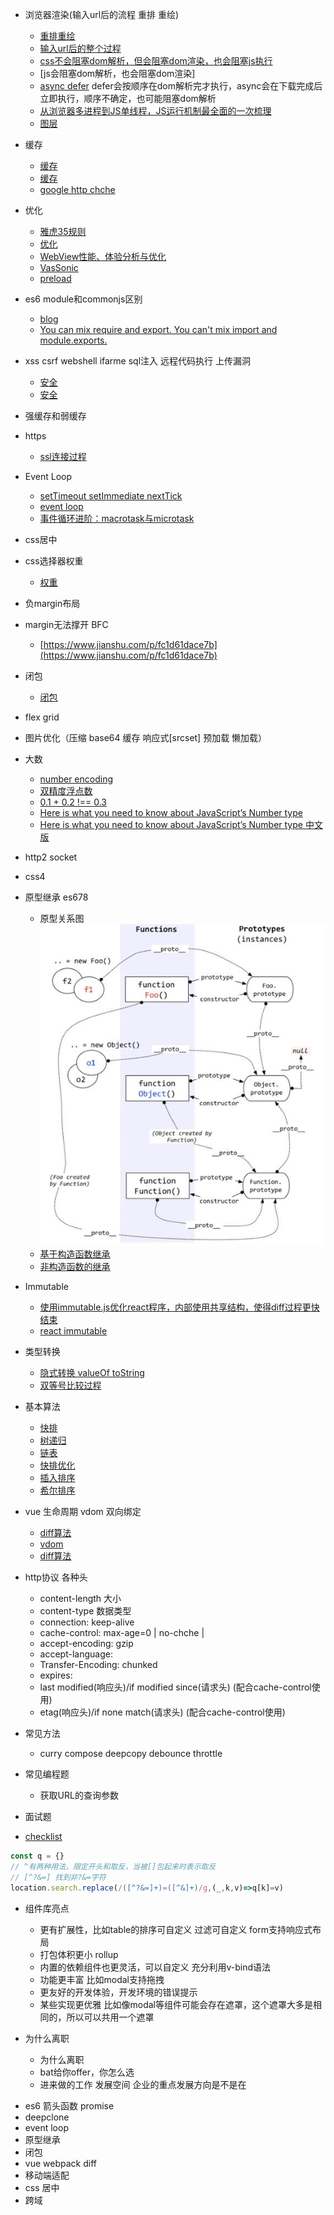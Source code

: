 + 浏览器渲染(输入url后的流程 重排 重绘)
  - [重排重绘](https://juejin.im/post/5a9923e9518825558251c96a?utm_source=gold_browser_extension)
  - [输入url后的整个过程](https://www.jianshu.com/p/9075ee83b679)
  - [css不会阻塞dom解析，但会阻塞dom渲染，也会阻塞js执行](https://blog.csdn.net/github_39133192/article/details/74560891)
  - [js会阻塞dom解析，也会阻塞dom渲染]
  - [async defer](https://segmentfault.com/q/1010000000640869) defer会按顺序在dom解析完才执行，async会在下载完成后立即执行，顺序不确定，也可能阻塞dom解析
  - [从浏览器多进程到JS单线程，JS运行机制最全面的一次梳理](https://juejin.im/post/5a6547d0f265da3e283a1df7?utm_medium=fe&utm_source=weixinqun)
  - [图层](web.jobbole.com/83575/)

+ 缓存
  - [缓存](https://my.oschina.net/leejun2005/blog/369148)
  - [缓存](http://blog.csdn.net/jiana227/article/details/7732227)
  - [google http chche](https://developers.google.com/web/fundamentals/performance/optimizing-content-efficiency/http-caching?hl=zh-cn)

+ 优化
  - [雅虎35规则](https://github.com/creeperyang/blog/issues/1)
  - [优化](https://www.zhihu.com/question/21658448)
  - [WebView性能、体验分析与优化](https://tech.meituan.com/WebViewPerf.html)
  - [VasSonic](https://www.jianshu.com/p/0fbd4a57b553)
  - [preload](https://www.jianshu.com/p/24ffa6d45087)

+ es6 module和commonjs区别
  - [blog](https://github.com/ShowJoy-com/showjoy-blog/issues/39)
  - [You can mix require and export. You can't mix import and module.exports.](https://github.com/webpack/webpack/issues/4039)

+ xss csrf webshell ifarme sql注入 远程代码执行 上传漏洞
  - [安全](http://web.jobbole.com/92875/)
  - [安全](http://web.jobbole.com/92893/)

+ 强缓存和弱缓存

+ https
  - [ssl连接过程](http://www.ruanyifeng.com/blog/2014/09/illustration-ssl.html)

+ Event Loop
  - [setTimeout setImmediate nextTick](https://segmentfault.com/a/1190000008595101)
  - [event loop](http://www.ruanyifeng.com/blog/2014/10/event-loop.html)
  - [事件循环进阶：macrotask与microtask](https://jakearchibald.com/2015/tasks-microtasks-queues-and-schedules/)
+ css居中

+ css选择器权重
  - [权重](https://www.cnblogs.com/dq-Leung/p/4213375.html)

+ 负margin布局

+ margin无法撑开 BFC
  - [https://www.jianshu.com/p/fc1d61dace7b](https://www.jianshu.com/p/fc1d61dace7b)

+ 闭包
  - [闭包](https://www.zhihu.com/question/34210214)

+ flex grid

+ 图片优化（压缩 base64 缓存 响应式[srcset] 预加载 懒加载）

+ 大数
  - [number encoding](http://2ality.com/2012/04/number-encoding.html)
  - [双精度浮点数](https://zh.wikipedia.org/wiki/%E9%9B%99%E7%B2%BE%E5%BA%A6%E6%B5%AE%E9%BB%9E%E6%95%B8)
  - [0.1 + 0.2 !== 0.3](https://www.zhihu.com/question/24415787)
  - [Here is what you need to know about JavaScript’s Number type](https://medium.com/dailyjs/javascripts-number-type-8d59199db1b6)
  - [Here is what you need to know about JavaScript’s Number type 中文版](https://genuifx.github.io/2018/04/17/here-is-what-you-need-to-know-about-javasciprt-number-type/)

+ http2 socket

+ css4

+ 原型继承 es678
  - 原型关系图
  ![prototype vs __proto__](prototype.jpeg)
  - [基于构造函数继承](http://www.ruanyifeng.com/blog/2010/05/object-oriented_javascript_inheritance.html)
  - [非构造函数的继承](http://www.ruanyifeng.com/blog/2010/05/object-oriented_javascript_inheritance_continued.html)

+ Immutable
  - [使用immutable.js优化react程序，内部使用共享结构，使得diff过程更快结束](https://jlongster.com/Using-Immutable-Data-Structures-in-JavaScript)
  - [react immutable](https://github.com/camsong/blog/issues/3)

+ 类型转换
  - [隐式转换 valueOf toString](http://frontenddev.org/link/conversion-of-tostring-and-the-valueof-javascript-object.html)
  - [双等号比较过程](https://segmentfault.com/a/1190000008038751)

+ 基本算法
  - [快排](http://www.ruanyifeng.com/blog/2011/04/quicksort_in_javascript.html)
  - [树递归]()
  - [链表](https://juejin.im/entry/59cb70995188256aa423b680)
  - [快排优化](https://blog.csdn.net/msdnwolaile/article/details/52133674)
  - [插入排序](https://zh.wikipedia.org/wiki/%E6%8F%92%E5%85%A5%E6%8E%92%E5%BA%8F)
  - [希尔排序](https://zh.wikipedia.org/wiki/%E5%B8%8C%E5%B0%94%E6%8E%92%E5%BA%8F)

+ vue 生命周期 vdom 双向绑定
  - [diff算法](https://segmentfault.com/a/1190000008782928)
  - [vdom](https://segmentfault.com/a/1190000013469565)
  - [diff算法](https://blog.csdn.net/u010692018/article/details/78799335)

+ http协议 各种头
  - content-length  大小
  - content-type  数据类型
  - connection: keep-alive
  - cache-control: max-age=0 | no-chche | 
  - accept-encoding: gzip
  - accept-language: 
  - Transfer-Encoding: chunked
  - expires: 
  - last modified(响应头)/if modified since(请求头) (配合cache-control使用)
  - etag(响应头)/if none match(请求头) (配合cache-control使用)

+ 常见方法
  - curry compose deepcopy debounce throttle 

+ 常见编程题
  - 获取URL的查询参数

+  面试题
  - [checklist](https://github.com/Advanced-Frontend/Daily-Interview-Question)

```js
const q = {}
// ^有两种用法，限定开头和取反，当被[]包起来时表示取反
// [^?&=] 找到非?&=字符
location.search.replace(/([^?&=]+)=([^&]+)/g,(_,k,v)=>q[k]=v)
```

+ 组件库亮点
  - 更有扩展性，比如table的排序可自定义  过滤可自定义  form支持响应式布局
  - 打包体积更小  rollup
  - 内置的依赖组件也更灵活，可以自定义  充分利用v-bind语法
  - 功能更丰富 比如modal支持拖拽
  - 更友好的开发体验，开发环境的错误提示
  - 某些实现更优雅 比如像modal等组件可能会存在遮罩，这个遮罩大多是相同的，所以可以共用一个遮罩

+ 为什么离职
  - 为什么离职
  - bat给你offer，你怎么选
  - 进来做的工作 发展空间 企业的重点发展方向是不是在

- es6 箭头函数 promise
- deepclone
- event loop
- 原型继承
- 闭包
- vue webpack diff
- 移动端适配
- css 居中
- 跨域
